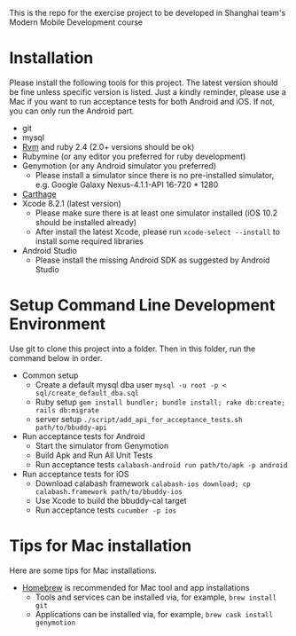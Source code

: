 This is the repo for the exercise project to be developed in Shanghai team's Modern Mobile Development course

# Installation
Please install the following tools for this project. The latest version should be fine unless specific version is listed. Just a kindly reminder, please use a Mac if you want to run acceptance tests for both Android and iOS. If not, you can only run the Android part.

* git
* mysql
* [Rvm](http://rvm.io/) and ruby 2.4 (2.0+ versions should be ok)
* Rubymine (or any editor you preferred for ruby development)
* Genymotion (or any Android simulator you preferred)
    * Please install a simulator since there is no pre-installed simulator, e.g. Google Galaxy Nexus-4.1.1-API 16-720 * 1280
* [Carthage](https://github.com/Carthage/Carthage)
* Xcode 8.2.1 (latest version)
    * Please make sure there is at least one simulator installed (iOS 10.2 should be installed already)
    * After install the latest Xcode, please run `xcode-select --install` to install some required libraries 
* Android Studio
    * Please install the missing Android SDK as suggested by Android Studio

# Setup Command Line Development Environment
Use git to clone this project into a folder. Then in this folder, run the command below in order.

* Common setup
    * Create a default mysql dba user `mysql -u root -p < sql/create_default_dba.sql`
    * Ruby setup `gem install bundler; bundle install; rake db:create; rails db:migrate`
    * server setup `./script/add_api_for_acceptance_tests.sh path/to/bbuddy-api`
* Run acceptance tests for Android
    * Start the simulator from Genymotion
    * Build Apk and Run All Unit Tests
    * Run acceptance tests `calabash-android run path/to/apk -p android`
* Run acceptance tests for iOS
    * Download calabash framework `calabash-ios download; cp calabash.framework path/to/bbuddy-ios`
    * Use Xcode to build the bbuddy-cal target
    * Run acceptance tests `cucumber -p ios`

# Tips for Mac installation
Here are some tips for Mac installations.
* [Homebrew](http://brew.sh/) is recommended for Mac tool and app installations
    * Tools and services can be installed via, for example, `brew install git`
    * Applications can be installed via, for example, `brew cask install genymotion`
